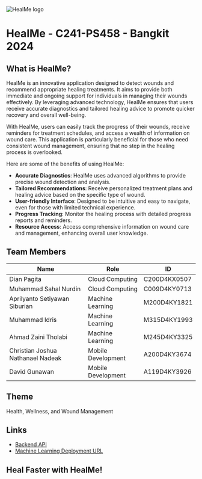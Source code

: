 ![HealMe logo](https://github.com/healme-app/.github/assets/94037920/93a471a2-640b-455c-8663-d9eb47c9910a)


# HealMe - C241-PS458 - Bangkit 2024

## What is HealMe?

HealMe is an innovative application designed to detect wounds and recommend appropriate healing treatments. It aims to provide both immediate and ongoing support for individuals in managing their wounds effectively. By leveraging advanced technology, HealMe ensures that users receive accurate diagnostics and tailored healing advice to promote quicker recovery and overall well-being.

With HealMe, users can easily track the progress of their wounds, receive reminders for treatment schedules, and access a wealth of information on wound care. This application is particularly beneficial for those who need consistent wound management, ensuring that no step in the healing process is overlooked.

Here are some of the benefits of using HealMe:

- **Accurate Diagnostics**: HealMe uses advanced algorithms to provide precise wound detection and analysis.
- **Tailored Recommendations**: Receive personalized treatment plans and healing advice based on the specific type of wound.
- **User-friendly Interface**: Designed to be intuitive and easy to navigate, even for those with limited technical experience.
- **Progress Tracking**: Monitor the healing process with detailed progress reports and reminders.
- **Resource Access**: Access comprehensive information on wound care and management, enhancing overall user knowledge.

## Team Members

| Name                               | Role               | ID           |
| ---------------------------------- | ------------------ | ------------ |
| Dian Pagita                        | Cloud Computing    | C200D4KX0507 |
| Muhammad Sahal Nurdin              | Cloud Computing    | C009D4KY0713 |
| Aprilyanto Setiyawan Siburian      | Machine Learning   | M200D4KY1821 |
| Muhammad Idris                     | Machine Learning   | M315D4KY1993 |
| Ahmad Zaini Tholabi                | Machine Learning   | M245D4KY3325 |
| Christian Joshua Nathanael Nadeak  | Mobile Development | A200D4KY3674 |
| David Gunawan                      | Mobile Development | A119D4KY3926 |

## Theme

Health, Wellness, and Wound Management

## Links

- [Backend API](https://documenter.getpostman.com/view/22724606/2sA3Qwbpj6)
- [Machine Learning Deployment URL](https://storage.googleapis.com/model-skin-detection-healme/healme-model-v2/model.json)

## Heal Faster with HealMe!
